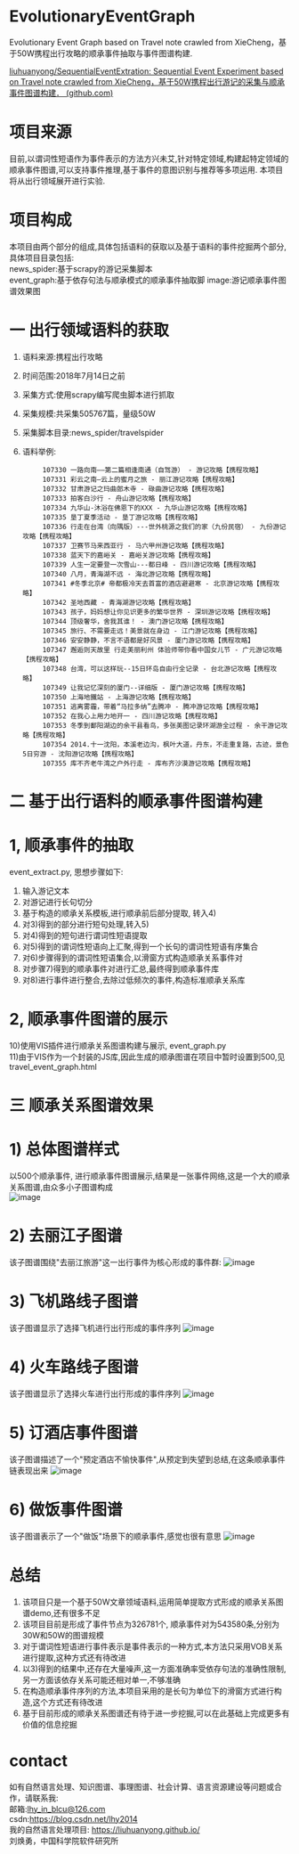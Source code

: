 # EvolutionaryEventGraph
Evolutionary Event Graph based on Travel note crawled from XieCheng，基于50W携程出行攻略的顺承事件抽取与事件图谱构建. 

[liuhuanyong/SequentialEventExtration: Sequential Event Experiment based on Travel note crawled from XieCheng，基于50W携程出行游记的采集与顺承事件图谱构建． (github.com)](https://github.com/liuhuanyong/SequentialEventExtration) 

# 项目来源
目前,以谓词性短语作为事件表示的方法方兴未艾,针对特定领域,构建起特定领域的顺承事件图谱,可以支持事件推理,基于事件的意图识别与推荐等多项运用.
本项目将从出行领域展开进行实验.

# 项目构成  
本项目由两个部分的组成,具体包括语料的获取以及基于语料的事件挖掘两个部分,具体项目目录包括:  
news_spider:基于scrapy的游记采集脚本  
event_graph:基于依存句法与顺承模式的顺承事件抽取脚
image:游记顺承事件图谱效果图  

# 一   出行领域语料的获取
1) 语料来源:携程出行攻略    
2) 时间范围:2018年7月14日之前  
3) 采集方式:使用scrapy编写爬虫脚本进行抓取  
4) 采集规模:共采集505767篇，量级50W　　
5) 采集脚本目录:news_spider/travelspider  
6) 语料举例:   

            107330 一路向南——第二篇相逢南通（自驾游） - 游记攻略【携程攻略】
            107331 彩云之南—云上的蜜月之旅 - 丽江游记攻略【携程攻略】
            107332 甘肃游记之玛曲郎木寺 - 碌曲游记攻略【携程攻略】
            107333 拍客白沙行 - 舟山游记攻略【携程攻略】
            107334 九华山-沐浴在佛恩下的XXX - 九华山游记攻略【携程攻略】
            107335 垦丁夏季活动 - 垦丁游记攻略【携程攻略】
            107336 行走在台湾（向隅版）---世外桃源之我们的家（九份民宿） - 九份游记攻略【携程攻略】
            107337 卫赛节马来西亚行 - 马六甲州游记攻略【携程攻略】
            107338 蓝天下的嘉峪关 - 嘉峪关游记攻略【携程攻略】
            107339 人生一定要登一次雪山---都日峰 - 四川游记攻略【携程攻略】
            107340 八月，青海湖不远 - 海北游记攻略【携程攻略】
            107341 #冬季北京# 帝都极冷天去首富的酒店避避寒 - 北京游记攻略【携程攻略】
            107342 圣地西藏 - 青海湖游记攻略【携程攻略】
            107343 孩子，妈妈想让你见识更多的繁华世界 - 深圳游记攻略【携程攻略】
            107344 顶级奢华，舍我其谁！ - 澳门游记攻略【携程攻略】
            107345 旅行、不需要走远！美景就在身边 - 江门游记攻略【携程攻略】
            107346 安安静静，不言不语都是好风景 - 厦门游记攻略【携程攻略】
            107347 邂逅则天故里 行走美丽利州 体验师带你看中国女儿节 - 广元游记攻略【携程攻略】
            107348 台湾，可以这样玩--15日环岛自由行全记录 - 台北游记攻略【携程攻略】
            107349 让我记忆深刻的厦门--详细版 - 厦门游记攻略【携程攻略】
            107350 上海地鐵站 - 上海游记攻略【携程攻略】
            107351 逃离雾霾，带着“马拉多纳”去腾冲 - 腾冲游记攻略【携程攻略】
            107352 在我心上用力地开一 - 四川游记攻略【携程攻略】
            107353 冬季到鄱阳湖边的余干县看鸟，多张美图记录环湖游全过程 - 余干游记攻略【携程攻略】
            107354 2014.十一沈阳，本溪老边沟，枫叶大道，丹东，不走重复路，古迹，景色5日穷游 - 沈阳游记攻略【携程攻略】
            107355 库不齐老牛湾之户外行走 - 库布齐沙漠游记攻略【携程攻略】
        
# 二   基于出行语料的顺承事件图谱构建
# 1, 顺承事件的抽取  
event_extract.py, 思想步骤如下:  
1) 输入游记文本  
2) 对游记进行长句切分  
3) 基于构造的顺承关系模板,进行顺承前后部分提取, 转入4)  
4) 对3)得到的部分进行短句处理,转入5)  
5) 对4)得到的短句进行谓词性短语提取  
6) 对5)得到的谓词性短语向上汇聚,得到一个长句的谓词性短语有序集合  
7) 对6)步骤得到的谓词性短语集合,以滑窗方式构造顺承关系事件对  
8) 对步骤7)得到的顺承事件对进行汇总,最终得到顺承事件库    
9) 对8)进行事件进行整合,去除过低频次的事件,构造标准顺承关系库

# 2, 顺承事件图谱的展示  
10)使用VIS插件进行顺承关系图谱构建与展示, event_graph.py    
11)由于VIS作为一个封装的JS库,因此生成的顺承图谱在项目中暂时设置到500,见travel_event_graph.html  

# 三   顺承关系图谱效果
# 1) 总体图谱样式
以500个顺承事件, 进行顺承事件图谱展示,结果是一张事件网络,这是一个大的顺承关系图谱,由众多小子图谱构成  
![image](https://github.com/liuhuanyong/SequentialEventGraph/blob/master/image/graph.png)
# 2) 去丽江子图谱
该子图谱围绕"去丽江旅游"这一出行事件为核心形成的事件群:
![image](https://github.com/liuhuanyong/SequentialEventGraph/blob/master/image/all.png)
# 3) 飞机路线子图谱 
该子图谱显示了选择飞机进行出行形成的事件序列 
![image](https://github.com/liuhuanyong/SequentialEventGraph/blob/master/image/plane.png)
# 4) 火车路线子图谱
该子图谱显示了选择火车进行出行形成的事件序列
![image](https://github.com/liuhuanyong/SequentialEventGraph/blob/master/image/train.png)
# 5) 订酒店事件图谱
该子图谱描述了一个"预定酒店不愉快事件",从预定到失望到总结,在这条顺承事件链表现出来
![image](https://github.com/liuhuanyong/SequentialEventGraph/blob/master/image/book.png)
# 6) 做饭事件图谱
该子图谱表示了一个"做饭"场景下的顺承事件,感觉也很有意思
![image](https://github.com/liuhuanyong/SequentialEventGraph/blob/master/image/food.png)

# 总结  
1) 该项目只是一个基于50W文章领域语料,运用简单提取方式形成的顺承关系图谱demo,还有很多不足  
2) 该项目目前是形成了事件节点为326781个, 顺承事件对为543580条,分别为30W和50W的图谱规模  
3) 对于谓词性短语进行事件表示是事件表示的一种方式,本方法只采用VOB关系进行提取,这种方式还有待改进  
4) 以3)得到的结果中,还存在大量噪声,这一方面准确率受依存句法的准确性限制,另一方面该依存关系可能还相对单一,不够准确 
5) 在构造顺承事件序列的方法,本项目采用的是长句为单位下的滑窗方式进行构造,这个方式还有待改进  
6) 基于目前形成的顺承关系图谱还有待于进一步挖掘,可以在此基础上完成更多有价值的信息挖掘  


# contact 
如有自然语言处理、知识图谱、事理图谱、社会计算、语言资源建设等问题或合作，请联系我:  
邮箱:lhy_in_blcu@126.com  
csdn:https://blog.csdn.net/lhy2014  
我的自然语言处理项目: https://liuhuanyong.github.io/  
刘焕勇，中国科学院软件研究所  
